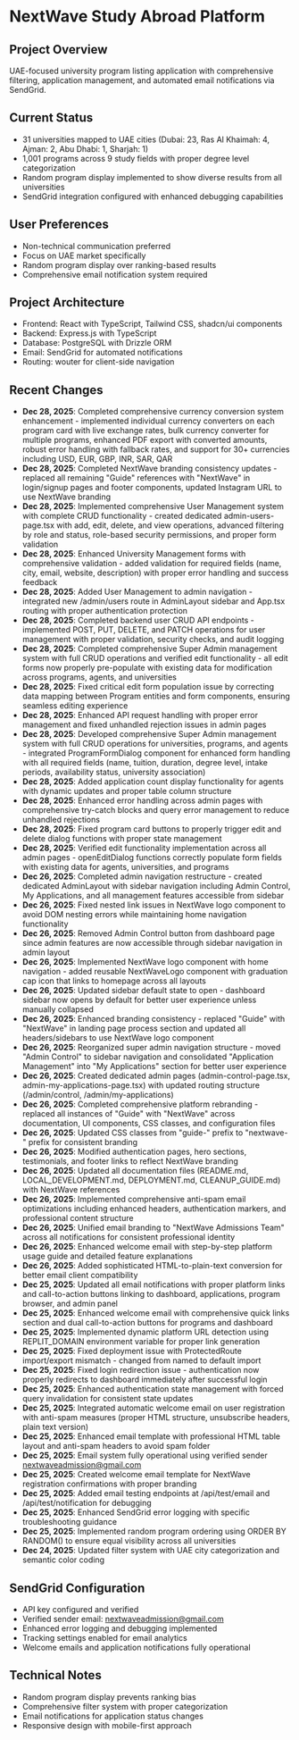 # NextWave Study Abroad Platform

## Project Overview
UAE-focused university program listing application with comprehensive filtering, application management, and automated email notifications via SendGrid.

## Current Status
- 31 universities mapped to UAE cities (Dubai: 23, Ras Al Khaimah: 4, Ajman: 2, Abu Dhabi: 1, Sharjah: 1)
- 1,001 programs across 9 study fields with proper degree level categorization
- Random program display implemented to show diverse results from all universities
- SendGrid integration configured with enhanced debugging capabilities

## User Preferences
- Non-technical communication preferred
- Focus on UAE market specifically
- Random program display over ranking-based results
- Comprehensive email notification system required

## Project Architecture
- Frontend: React with TypeScript, Tailwind CSS, shadcn/ui components
- Backend: Express.js with TypeScript
- Database: PostgreSQL with Drizzle ORM
- Email: SendGrid for automated notifications
- Routing: wouter for client-side navigation

## Recent Changes
- **Dec 28, 2025**: Completed comprehensive currency conversion system enhancement - implemented individual currency converters on each program card with live exchange rates, bulk currency converter for multiple programs, enhanced PDF export with converted amounts, robust error handling with fallback rates, and support for 30+ currencies including USD, EUR, GBP, INR, SAR, QAR
- **Dec 28, 2025**: Completed NextWave branding consistency updates - replaced all remaining "Guide" references with "NextWave" in login/signup pages and footer components, updated Instagram URL to use NextWave branding
- **Dec 28, 2025**: Implemented comprehensive User Management system with complete CRUD functionality - created dedicated admin-users-page.tsx with add, edit, delete, and view operations, advanced filtering by role and status, role-based security permissions, and proper form validation
- **Dec 28, 2025**: Enhanced University Management forms with comprehensive validation - added validation for required fields (name, city, email, website, description) with proper error handling and success feedback
- **Dec 28, 2025**: Added User Management to admin navigation - integrated new /admin/users route in AdminLayout sidebar and App.tsx routing with proper authentication protection
- **Dec 28, 2025**: Completed backend user CRUD API endpoints - implemented POST, PUT, DELETE, and PATCH operations for user management with proper validation, security checks, and audit logging
- **Dec 28, 2025**: Completed comprehensive Super Admin management system with full CRUD operations and verified edit functionality - all edit forms now properly pre-populate with existing data for modification across programs, agents, and universities
- **Dec 28, 2025**: Fixed critical edit form population issue by correcting data mapping between Program entities and form components, ensuring seamless editing experience
- **Dec 28, 2025**: Enhanced API request handling with proper error management and fixed unhandled rejection issues in admin pages
- **Dec 28, 2025**: Developed comprehensive Super Admin management system with full CRUD operations for universities, programs, and agents - integrated ProgramFormDialog component for enhanced form handling with all required fields (name, tuition, duration, degree level, intake periods, availability status, university association)
- **Dec 28, 2025**: Added application count display functionality for agents with dynamic updates and proper table column structure
- **Dec 28, 2025**: Enhanced error handling across admin pages with comprehensive try-catch blocks and query error management to reduce unhandled rejections
- **Dec 28, 2025**: Fixed program card buttons to properly trigger edit and delete dialog functions with proper state management
- **Dec 28, 2025**: Verified edit functionality implementation across all admin pages - openEditDialog functions correctly populate form fields with existing data for agents, universities, and programs
- **Dec 26, 2025**: Completed admin navigation restructure - created dedicated AdminLayout with sidebar navigation including Admin Control, My Applications, and all management features accessible from sidebar
- **Dec 26, 2025**: Fixed nested link issues in NextWave logo component to avoid DOM nesting errors while maintaining home navigation functionality
- **Dec 26, 2025**: Removed Admin Control button from dashboard page since admin features are now accessible through sidebar navigation in admin layout
- **Dec 26, 2025**: Implemented NextWave logo component with home navigation - added reusable NextWaveLogo component with graduation cap icon that links to homepage across all layouts
- **Dec 26, 2025**: Updated sidebar default state to open - dashboard sidebar now opens by default for better user experience unless manually collapsed
- **Dec 26, 2025**: Enhanced branding consistency - replaced "Guide" with "NextWave" in landing page process section and updated all headers/sidebars to use NextWave logo component
- **Dec 26, 2025**: Reorganized super admin navigation structure - moved "Admin Control" to sidebar navigation and consolidated "Application Management" into "My Applications" section for better user experience
- **Dec 26, 2025**: Created dedicated admin pages (admin-control-page.tsx, admin-my-applications-page.tsx) with updated routing structure (/admin/control, /admin/my-applications)
- **Dec 26, 2025**: Completed comprehensive platform rebranding - replaced all instances of "Guide" with "NextWave" across documentation, UI components, CSS classes, and configuration files
- **Dec 26, 2025**: Updated CSS classes from "guide-" prefix to "nextwave-" prefix for consistent branding
- **Dec 26, 2025**: Modified authentication pages, hero sections, testimonials, and footer links to reflect NextWave branding
- **Dec 26, 2025**: Updated all documentation files (README.md, LOCAL_DEVELOPMENT.md, DEPLOYMENT.md, CLEANUP_GUIDE.md) with NextWave references
- **Dec 26, 2025**: Implemented comprehensive anti-spam email optimizations including enhanced headers, authentication markers, and professional content structure
- **Dec 26, 2025**: Unified email branding to "NextWave Admissions Team" across all notifications for consistent professional identity
- **Dec 26, 2025**: Enhanced welcome email with step-by-step platform usage guide and detailed feature explanations
- **Dec 26, 2025**: Added sophisticated HTML-to-plain-text conversion for better email client compatibility
- **Dec 25, 2025**: Updated all email notifications with proper platform links and call-to-action buttons linking to dashboard, applications, program browser, and admin panel
- **Dec 25, 2025**: Enhanced welcome email with comprehensive quick links section and dual call-to-action buttons for programs and dashboard
- **Dec 25, 2025**: Implemented dynamic platform URL detection using REPLIT_DOMAIN environment variable for proper link generation
- **Dec 25, 2025**: Fixed deployment issue with ProtectedRoute import/export mismatch - changed from named to default import
- **Dec 25, 2025**: Fixed login redirection issue - authentication now properly redirects to dashboard immediately after successful login
- **Dec 25, 2025**: Enhanced authentication state management with forced query invalidation for consistent state updates
- **Dec 25, 2025**: Integrated automatic welcome email on user registration with anti-spam measures (proper HTML structure, unsubscribe headers, plain text version)
- **Dec 25, 2025**: Enhanced email template with professional HTML table layout and anti-spam headers to avoid spam folder
- **Dec 25, 2025**: Email system fully operational using verified sender nextwaveadmission@gmail.com
- **Dec 25, 2025**: Created welcome email template for NextWave registration confirmations with proper branding
- **Dec 25, 2025**: Added email testing endpoints at /api/test/email and /api/test/notification for debugging
- **Dec 25, 2025**: Enhanced SendGrid error logging with specific troubleshooting guidance
- **Dec 25, 2025**: Implemented random program ordering using ORDER BY RANDOM() to ensure equal visibility across all universities
- **Dec 24, 2025**: Updated filter system with UAE city categorization and semantic color coding

## SendGrid Configuration
- API key configured and verified
- Verified sender email: nextwaveadmission@gmail.com
- Enhanced error logging and debugging implemented
- Tracking settings enabled for email analytics
- Welcome emails and application notifications fully operational

## Technical Notes
- Random program display prevents ranking bias
- Comprehensive filter system with proper categorization
- Email notifications for application status changes
- Responsive design with mobile-first approach